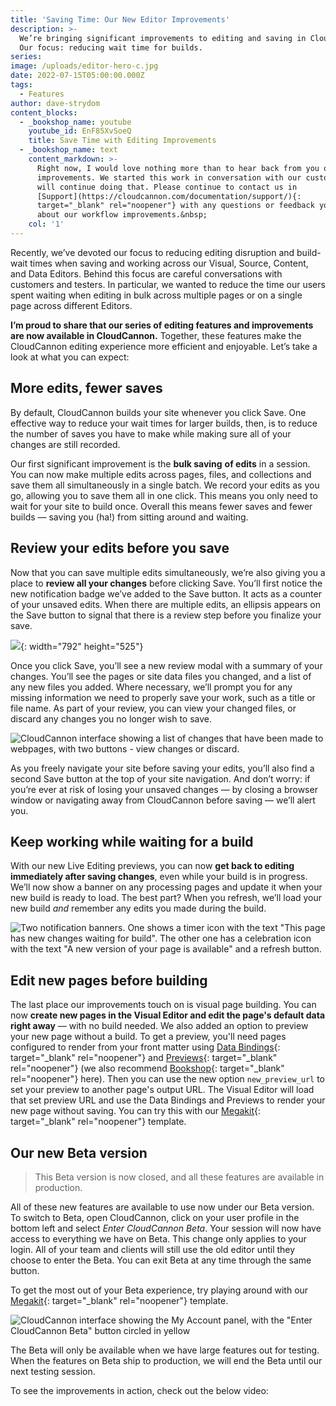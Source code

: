 ```yaml
---
title: 'Saving Time: Our New Editor Improvements'
description: >-
  We’re bringing significant improvements to editing and saving in CloudCannon.
  Our focus: reducing wait time for builds.  
series:
image: /uploads/editor-hero-c.jpg
date: 2022-07-15T05:00:00.000Z
tags:
  - Features
author: dave-strydom
content_blocks:
  - _bookshop_name: youtube
    youtube_id: EnF85XvSoeQ
    title: Save Time with Editing Improvements
  - _bookshop_name: text
    content_markdown: >-
      Right now, I would love nothing more than to hear back from you on these
      improvements. We started this work in conversation with our customers and
      will continue doing that. Please continue to contact us in
      [Support](https://cloudcannon.com/documentation/support/){:
      target="_blank" rel="noopener"} with any questions or feedback you have
      about our workflow improvements.&nbsp;
    col: '1'
---
```

Recently, we’ve devoted our focus to reducing editing disruption and build-wait times when saving and working across our Visual, Source, Content, and Data Editors. Behind this focus are careful conversations with customers and testers. In particular, we wanted to reduce the time our users spent waiting when editing in bulk across multiple pages or on a single page across different Editors.

**I’m proud to share that our series of editing features and improvements are now available in CloudCannon.** Together, these features make the CloudCannon editing experience more efficient and enjoyable. Let’s take a look at what you can expect:

## More edits, fewer saves

By default, CloudCannon builds your site whenever you click Save. One effective way to reduce your wait times for larger builds, then, is to reduce the number of saves you have to make while making sure all of your changes are still recorded.&nbsp;

Our first significant improvement is the **bulk saving** **of edits** in a session. You can now make multiple edits across pages, files, and collections and save them all simultaneously in a single batch. We record your edits as you go, allowing you to save them all in one click. This means you only need to wait for your site to build once. Overall this means fewer saves and fewer builds — saving you (ha\!) from sitting around and waiting.

## Review your edits before you save

Now that you can save multiple edits simultaneously, we’re also giving you a place to **review all your changes** before clicking Save. You’ll first notice the new notification badge we’ve added to the Save button. It acts as a counter of your unsaved edits. When there are multiple edits, an ellipsis appears on the Save button to signal that there is a review step before you finalize your save.&nbsp;

![](/blog/uploads/editor-button-c-1.gif){: width="792" height="525"}

Once you click Save, you’ll see a new review modal with a summary of your changes. You’ll see the pages or site data files you changed, and a list of any new files you added. Where necessary, we’ll prompt you for any missing information we need to properly save your work, such as a title or file name. As part of your review, you can view your changed files, or discard any changes you no longer wish to save.&nbsp;

![CloudCannon interface showing a list of changes that have been made to webpages, with two buttons - view changes or discard.](https://dam-cdn.cloudcannon.com/editor-review-changes.jpeg "Review your changes screen")

As you freely navigate your site before saving your edits, you’ll also find a second Save button at the top of your site navigation. And don’t worry: if you’re ever at risk of losing your unsaved changes — by closing a browser window or navigating away from CloudCannon before saving — we’ll alert you.

## Keep working while waiting for a build

With our new Live Editing previews, you can now **get back to editing immediately after saving changes**, even while your build is in progress. We’ll now show a banner on any processing pages and update it when your new build is ready to load. The best part? When you refresh, we’ll load your new build *and* remember any edits you made during the build.&nbsp;

![Two notification banners. One shows a timer icon with the text &quot;This page has new changes waiting for build&quot;. The other one has a celebration icon with the text &quot;A new version of your page is available&quot; and a refresh button.](https://dam-cdn.cloudcannon.com/editor-refresh-changes.jpeg "Review changes banners")

## Edit new pages before building&nbsp;

The last place our improvements touch on is visual page building. You can now **create new pages in the Visual Editor and edit the page's default data right away** — with no build needed. We also added an option to preview your new page without a build. To get a preview, you'll need pages configured to render from your front matter using [Data Bindings](https://cloudcannon.com/documentation/articles/what-are-visual-data-bindings/?){: target="_blank" rel="noopener"} and [Previews](https://cloudcannon.com/documentation/articles/what-is-live-editing/?){: target="_blank" rel="noopener"} (we also recommend [Bookshop](https://github.com/CloudCannon/bookshop/blob/main/guides/live-editing.adoc){: target="_blank" rel="noopener"} here). Then you can use the new option `new_preview_url` to set your preview to another page's output URL. The Visual Editor will load that set preview URL and use the Data Bindings and Previews to render your new page without saving. You can try this with our [Megakit](https://cloudcannon.com/community/themes/megakit/){: target="_blank" rel="noopener"} template.&nbsp;

## Our new Beta version&nbsp;

> This Beta version is now closed, and all these features are available in production.&nbsp;

All of these new features are available to use now under our Beta version. To switch to Beta, open CloudCannon, click on your user profile in the bottom left and select&nbsp;*Enter CloudCannon Beta*. Your session will now have access to everything we have on Beta. This change only applies to your login. All of your team and clients will still use the old editor until they choose to enter the Beta. You can exit Beta at any time through the same button.&nbsp;

To get the most out of your Beta experience, try playing around with our [Megakit](https://cloudcannon.com/community/themes/megakit/){: target="_blank" rel="noopener"} template.

![CloudCannon interface showing the My Account panel, with the &quot;Enter CloudCannon Beta&quot; button circled in yellow](https://dam-cdn.cloudcannon.com/editor-beta.jpeg "CloudCannon interface showing the My Account panel, with the &quot;Enter CloudCannon Beta&quot; button circled in yellow")

The Beta will only be available when we have large features out for testing. When the features on Beta ship to production, we will end the Beta until our next testing session.

To see the improvements in action, check out the below video:&nbsp;